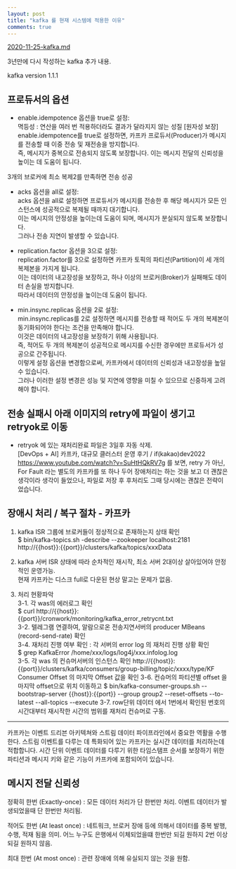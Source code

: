 ```yaml
---
layout: post
title: "kafka 를 현재 시스템에 적용한 이유"
comments: true
---
```


[2020-11-25-kafka.md](2020-11-25-kafka.md)

3년만에 다시 작성하는 kafka 추가 내용.

kafka version 1.1.1



## 프로듀서의 옵션
- enable.idempotence 옵션을 true로 설정:  
  멱등성 : 연산을 여러 번 적용하더라도 결과가 달라지지 않는 성질 [원자성 보장]  
  enable.idempotence를 true로 설정하면,
  카프카 프로듀서(Producer)가 메시지를 전송할 때 이중 전송 및 재전송을 방지합니다.  
  즉, 메시지가 중복으로 전송되지 않도록 보장합니다.
  이는 메시지 전달의 신뢰성을 높이는 데 도움이 됩니다.

3개의 브로커에 최소 복제2를 만족하면 전송 성공  

- acks 옵션을 all로 설정:  
acks 옵션을 all로 설정하면 프로듀서가 메시지를 전송한 후 해당 메시지가 모든 인스턴스에 성공적으로 복제될 때까지 대기합니다.  
이는 메시지의 안정성을 높이는데 도움이 되며, 메시지가 분실되지 않도록 보장합니다.  
그러나 전송 지연이 발생할 수 있습니다.  

- replication.factor 옵션을 3으로 설정:  
replication.factor를 3으로 설정하면 카프카 토픽의 파티션(Partition)이 세 개의 복제본을 가지게 됩니다.  
이는 데이터의 내고장성을 보장하고, 하나 이상의 브로커(Broker)가 실패해도 데이터 손실을 방지합니다.   
따라서 데이터의 안정성을 높이는데 도움이 됩니다.

- min.insync.replicas 옵션을 2로 설정:  
min.insync.replicas를 2로 설정하면 메시지를 전송할 때 적어도 두 개의 복제본이 동기화되어야 한다는 조건을 만족해야 합니다.  
이것은 데이터의 내고장성을 보장하기 위해 사용됩니다.   
즉, 적어도 두 개의 복제본이 성공적으로 메시지를 수신한 경우에만 프로듀서가 성공으로 간주됩니다.  
이렇게 설정 옵션을 변경함으로써, 카프카에서 데이터의 신뢰성과 내고장성을 높일 수 있습니다.   
그러나 이러한 설정 변경은 성능 및 지연에 영향을 미칠 수 있으므로 신중하게 고려해야 합니다.  


## 전송 실패시 아래 이미지의 retry에 파일이 생기고 retryok로 이동
- retryok 에 있는 재처리완료 파일은 3일후 자동 삭제.    
[DevOps + AI] 카프카, 대규모 클러스터 운영 후기 / if(kakao)dev2022
https://www.youtube.com/watch?v=SuHtHQkRV7g
를 보면, retry 가 아닌, For Fault 라는 별도의 카프카를 또 하나 두어 장애처리는 하는 것을 보고 더 괜찮은 생각이라 생각이 들었으나, 
파일로 저장 후 후처리도 그때 당시에는 괜찮은 전략이었습니다. 


## 장애시 처리 / 복구 절차 - 카프카

1. kafka ISR 그룹에 브로커들이 정상적으로 존재하는지 상태 확인  
  $ bin/kafka-topics.sh -describe --zookeeper localhost:2181  
  http://{{host}}:{{port}}/clusters/kafka/topics/xxxData  

2. kafka 서버 ISR 상태에 따라 순차적인 재시작, 최소 서버 2대이상 살아있어야 안정적인 운영가능.  
현재 카프카는 디스크 full로 다운된 현상 말고는 문제가 없음.

3. 처리 현황파악  
3-1. 각 was의 에러로그 확인  
   $ curl http://{{host}}:{{port}}/cronwork/monitoring/kafka_error_retrycnt.txt  
3-2. 텔레그램 연결하여, 알람으로온 전송지연서버의 producer MBeans (record-send-rate) 확인  
3-4. 재처리 진행 여부 확인 :
   각 서버의 error log 의 재처리 진행 상황 확인  
   $ grep KafkaError /home/xxx/logs/log4j/xxx.infolog.log    
3-5. 각 was 의 컨슈머서버의 인스턴스 확인
   http://{{host}}:{{port}}/clusters/kafka/consumers/group-billing/topic/xxxx/type/KF
   Consumer Offset 의 마지막 Offset 값을 확인
3-6. 컨슈머의 파티션별 offset 을 마지막 offset으로 위치 이동하고
   $ bin/kafka-consumer-groups.sh --bootstrap-server {{host}}:{{port}} --group group2 --reset-offsets --to-latest --all-topics --execute
3-7. row단위 데이터 에서 1번에서 확인된 번호의 시간대부터 재시작한 시간의 범위를 재처리 컨슈머로 구동.

-----

카프카는 이벤트 드리븐 아키텍쳐와 스트림 데이터 파이프라인에서 중요한 역활을 수행한다. 스트림 이벤트를 다루는 데 특화되어 있는 카프카는 실시간 데이터를 처리하는데 적합합니다.
시간 단위 이벤트 데이터를 다루기 위한 타임스탬프 순서를 보장하기 위한 파티션과 메시지 키와 같은 기능이 카프카에 포함되어이 있습니다.  


## 메시지 전달 신뢰성

정확히 한번 (Exactly-once) : 
모든 데이터 처리가 단 한번만 처리.
이벤트 데이터가 발생되었을때 단 한번만 처리됨.

적어도 한번 (At least once) : 
네트워크, 브로커 장애 등에 의해서 데이터를 중복 발행, 수행, 적재 됨을 의미.
어느 누구도 은행에서 이체되었을떄 한번만 되길 원하지 2번 이상 되길 원하지 않음.

최대 한번 (At most once) : 
관련 장애에 의해 유실되지 않는 것을 원함.  